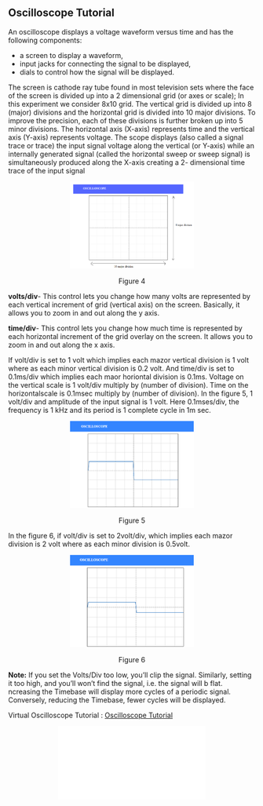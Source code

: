 ## Oscilloscope Tutorial

An oscilloscope displays a voltage waveform versus time and has the following components:
- a screen to display a waveform,
- input jacks for connecting the signal to be displayed,
- dials to control how the signal will be displayed.

The screen is cathode ray tube found in most television sets where the face of the screen is divided up into a 2 dimensional grid (or axes or scale); In this experiment we consider 8x10 grid. The vertical grid is divided up into 8 (major) divisions and the horizontal grid is divided into 10 major divisions. To improve the precision, each of these divisions is further broken up into 5 minor divisions. The horizontal axis (X-axis) represents time and the vertical axis (Y-axis) represents voltage. The scope displays (also called a signal trace or trace) the input signal voltage along the vertical (or Y-axis) while an internally generated signal (called the horizontal sweep or sweep signal) is simultaneously produced along the X-axis creating a 2- dimensional time trace of the input signal

<div align="center">
<img src="images/oscilloscope.png" width="50%">
<p>Figure 4  </p>
</div>

**volts/div**- This control lets you change how many volts are represented by each vertical increment of grid (vertical axis) on the screen. Basically, it allows you to zoom in and out along the y axis.

**time/div**- This control lets you change how much time is represented by each horizontal increment of the grid overlay on the screen. It allows you to zoom in and out along the x axis.

If volt/div is set to 1 volt which implies each mazor vertical division is 1 volt where as each minor vertical division is 0.2 volt. And time/div is set to 0.1ms/div which implies each maor horiontal division is 0.1ms. Voltage on the vertical scale is 1 volt/div multiply by (number of division). Time on the horizontalscale is 0.1msec multiply by (number of division). In the figure 5, 1 volt/div and amplitude of the input signal is 1 volt. Here 0.1mses/div, the frequency is 1 kHz and its period is 1 complete cycle in 1m sec.

<div align="center">
<img src="images/oscilloscope1vd.png" width="50%">
<p>Figure 5  </p>
</div>

In the figure 6, if volt/div is set to 2volt/div, which implies each mazor division is 2 volt where as each minor division is 0.5volt.

<div align="center">
<img src="images/oscilloscope2vd.png" width="50%">
<p>Figure 6  </p>
</div>


**Note:** If you set the Volts/Div too low, you’ll clip the signal. Similarly, setting it too high, and you’ll won’t find the signal, i.e. the signal will b flat. ncreasing the Timebase will display more cycles of a periodic signal. Conversely, reducing the Timebase, fewer cycles will be displayed.


Virtual Oscilloscope Tutorial : [Oscilloscope Tutorial](./images/Oscilloscope_Details_intg_diff_opamp.pdf)


<center>
<embed src="./images/Oscilloscope_Details_intg_diff_opamp.pdf" type="application/pdf">
</center>